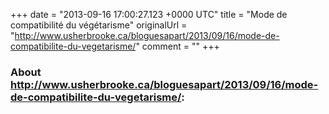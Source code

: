 +++
date = "2013-09-16 17:00:27.123 +0000 UTC"
title = "Mode de compatibilité du végétarisme"
originalUrl = "http://www.usherbrooke.ca/bloguesapart/2013/09/16/mode-de-compatibilite-du-vegetarisme/"
comment = ""
+++

### About http://www.usherbrooke.ca/bloguesapart/2013/09/16/mode-de-compatibilite-du-vegetarisme/:


